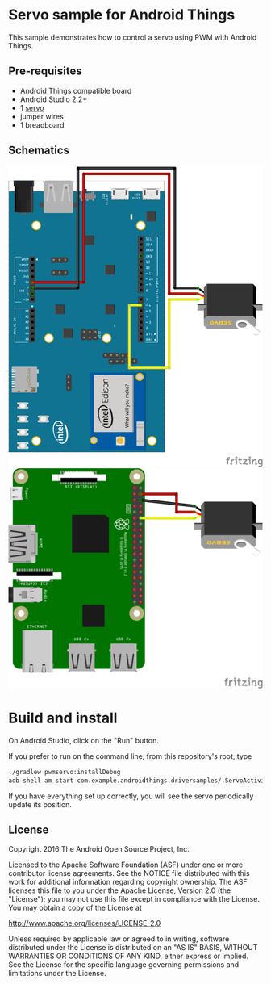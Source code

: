 Servo sample for Android Things
===============================

This sample demonstrates how to control a servo using PWM with Android Things.

Pre-requisites
--------------

- Android Things compatible board
- Android Studio 2.2+
- 1 [servo](https://www.adafruit.com/products/169)
- jumper wires
- 1 breadboard


Schematics
----------

![Schematics for Intel Edison](edison_schematics.png)
![Schematics for Raspberry Pi 3](rpi3_schematics.png)


Build and install
=================

On Android Studio, click on the "Run" button.

If you prefer to run on the command line, from this repository's root, type

```bash
./gradlew pwmservo:installDebug
adb shell am start com.example.androidthings.driversamples/.ServoActivity
```

If you have everything set up correctly, you will see the servo periodically update its position.


License
-------

Copyright 2016 The Android Open Source Project, Inc.

Licensed to the Apache Software Foundation (ASF) under one or more contributor
license agreements.  See the NOTICE file distributed with this work for
additional information regarding copyright ownership.  The ASF licenses this
file to you under the Apache License, Version 2.0 (the "License"); you may not
use this file except in compliance with the License.  You may obtain a copy of
the License at

  http://www.apache.org/licenses/LICENSE-2.0

Unless required by applicable law or agreed to in writing, software
distributed under the License is distributed on an "AS IS" BASIS, WITHOUT
WARRANTIES OR CONDITIONS OF ANY KIND, either express or implied.  See the
License for the specific language governing permissions and limitations under
the License.
